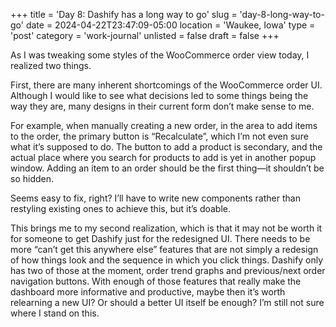 +++
title = 'Day 8: Dashify has a long way to go'
slug = 'day-8-long-way-to-go'
date = 2024-04-22T23:47:09-05:00
location = 'Waukee, Iowa'
type = 'post'
category = 'work-journal'
unlisted = false
draft = false
+++

As I was tweaking some styles of the WooCommerce order view today, I realized two things.

First, there are many inherent shortcomings of the WooCommerce order UI. Although I would like to see what decisions led to some things being the way they are, many designs in their current form don’t make sense to me.

For example, when manually creating a new order, in the area to add items to the order, the primary button is “Recalculate”, which I’m not even sure what it’s supposed to do. The button to add a product is secondary, and the actual place where you search for products to add is yet in another popup window. Adding an item to an order should be the first thing—it shouldn’t be so hidden.

Seems easy to fix, right? I’ll have to write new components rather than restyling existing ones to achieve this, but it’s doable.

This brings me to my second realization, which is that it may not be worth it for someone to get Dashify just for the redesigned UI. There needs to be more “can’t get this anywhere else” features that are not simply a redesign of how things look and the sequence in which you click things. Dashify only has two of those at the moment, order trend graphs and previous/next order navigation buttons. With enough of those features that really make the dashboard more informative and productive, maybe then it’s worth relearning a new UI? Or should a better UI itself be enough? I’m still not sure where I stand on this.

